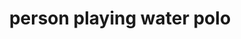 ---
layout: people&body
title: person playing water polo
emoji: person_playing_water_polo
permalink: 🤽.html
image: assets/img/3moji/person_playing_water_polo.png
---